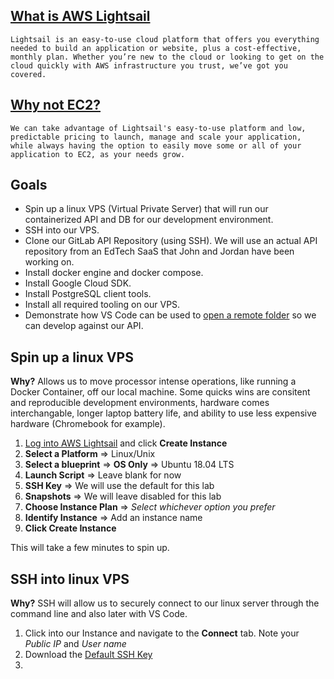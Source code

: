 ## [What is AWS Lightsail](https://aws.amazon.com/lightsail/)

   `Lightsail is an easy-to-use cloud platform that offers you everything needed to build an application or website, plus a cost-effective, monthly plan. Whether you’re new to the cloud or looking to get on the cloud quickly with AWS infrastructure you trust, we’ve got you covered.`

## [Why not EC2?](https://aws.amazon.com/premiumsupport/knowledge-center/lightsail-export-linux-instance-ec2/)

   `We can take advantage of Lightsail's easy-to-use platform and low, predictable pricing to launch, manage and scale your application, while always having the option to easily move some or all of your application to EC2, as your needs grow.`

## Goals

  * Spin up a linux VPS (Virtual Private Server) that will run our containerized API and DB for our development environment.
  * SSH into our VPS.
  * Clone our GitLab API Repository (using SSH). We will use an actual API repository from an EdTech SaaS that John and Jordan have been working on.
  * Install docker engine and docker compose.
  * Install Google Cloud SDK.
  * Install PostgreSQL client tools.
  * Install all required tooling on our VPS.
  * Demonstrate how VS Code can be used to [open a remote folder](https://code.visualstudio.com/docs/remote/ssh) so we can develop against our API.

## Spin up a linux VPS

**Why?** Allows us to move processor intense operations, like running a Docker Container, off our local machine. Some quicks wins are consitent and reproducible development environments, hardware comes interchangable, longer laptop battery life, and ability to use less expensive hardware (Chromebook for example).

  1. [Log into AWS Lightsail](https://lightsail.aws.amazon.com/) and click **Create Instance**
  2. **Select a Platform** => Linux/Unix
  3. **Select a blueprint** => **OS Only** => Ubuntu 18.04 LTS
  4. **Launch Script** => Leave blank for now
  5. **SSH Key** => We will use the default for this lab
  6. **Snapshots** => We will leave disabled for this lab
  7. **Choose Instance Plan** => _Select whichever option you prefer_
  8. **Identify Instance** => Add an instance name
  9. **Click Create Instance**
  
  This will take a few minutes to spin up.
  
## SSH into linux VPS

**Why?** SSH will allow us to securely connect to our linux server through the command line and also later with VS Code. 

  1. Click into our Instance and navigate to the **Connect** tab. Note your _Public IP_ and _User name_
  2. Download the [Default SSH Key](https://lightsail.aws.amazon.com/ls/webapp/account/keys)
  3. 
